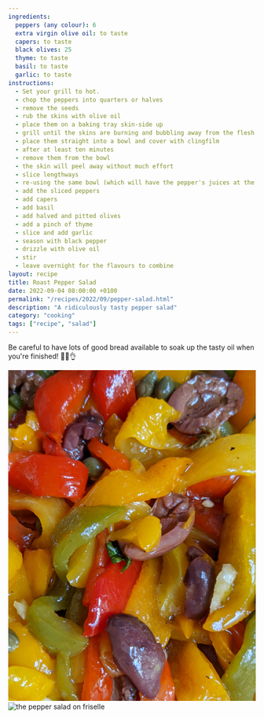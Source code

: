 ```yaml
---
ingredients:
  peppers (any colour): 6
  extra virgin olive oil: to taste
  capers: to taste
  black olives: 25
  thyme: to taste
  basil: to taste
  garlic: to taste
instructions:
  - Set your grill to hot.
  - chop the peppers into quarters or halves
  - remove the seeds 
  - rub the skins with olive oil
  - place them on a baking tray skin-side up
  - grill until the skins are burning and bubbling away from the flesh
  - place them straight into a bowl and cover with clingfilm
  - after at least ten minutes
  - remove them from the bowl
  - the skin will peel away without much effort
  - slice lengthways
  - re-using the same bowl (which will have the pepper's juices at the bottom)
  - add the sliced peppers
  - add capers
  - add basil
  - add halved and pitted olives
  - add a pinch of thyme
  - slice and add garlic
  - season with black pepper
  - drizzle with olive oil
  - stir
  - leave overnight for the flavours to combine
layout: recipe
title: Roast Pepper Salad
date: 2022-09-04 08:00:00 +0100
permalink: "/recipes/2022/09/pepper-salad.html"
description: "A ridiculously tasty pepper salad"
category: "cooking"
tags: ["recipe", "salad"]
---
```


Be careful to have lots of good bread available to soak up the tasty oil when you're finished! 👩‍🍳👌

![the pepper salad in a bowl](/images/pepper-1.jpg)
![the pepper salad on friselle](/images/pepper-2.jpg)